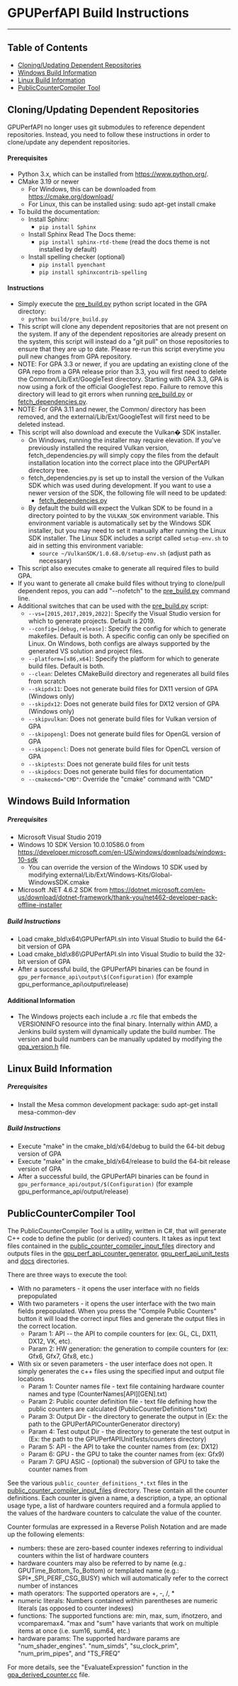 # GPUPerfAPI Build Instructions
---
## Table of Contents
* [Cloning/Updating Dependent Repositories](#cloningupdating-dependent-repositories)
* [Windows Build Information](#windows-build-information)
* [Linux Build Information](#linux-build-information)
* [PublicCounterCompiler Tool](#publiccountercompiler-tool)

## Cloning/Updating Dependent Repositories
GPUPerfAPI no longer uses git submodules to reference dependent repositories. Instead, you need to follow these instructions in
order to clone/update any dependent repositories.

#### Prerequisites
  * Python 3.x, which can be installed from https://www.python.org/.
  * CMake 3.19 or newer
    * For Windows, this can be downloaded from https://cmake.org/download/
    * For Linux, this can be installed using: sudo apt-get install cmake
  * To build the documentation:
    * Install Sphinx:
      * `pip install Sphinx`
    * Install Sphinx Read The Docs theme:
      * `pip install sphinx-rtd-theme` (read the docs theme is not installed by default)
    * Install spelling checker (optional)
      * `pip install pyenchant`
      * `pip install sphinxcontrib-spelling`

#### Instructions
 * Simply execute the [pre_build.py](build/pre_build.py) python script located in the GPA directory:
   * `python build/pre_build.py`
 * This script will clone any dependent repositories that are not present on the system. If any of the dependent repositories are already
present on the system, this script will instead do a "git pull" on those repositories to ensure that they are up to date. Please re-run
this script everytime you pull new changes from GPA repository.
 * NOTE: For GPA 3.3 or newer, if you are updating an existing clone of the GPA repo from a GPA release prior than 3.3, you will first need to delete the Common/Lib/Ext/GoogleTest directory. Starting with GPA 3.3, GPA is now using a fork of the official GoogleTest repo. Failure to remove this directory will lead to git errors when running [pre_build.py](build/pre_build.py) or [fetch_dependencies.py](scripts/fetch_dependencies.py).
 * NOTE: For GPA 3.11 and newer, the Common/ directory has been removed, and the external/Lib/Ext/GoogleTest will first need to be deleted instead.
 * This script will also download and execute the Vulkan� SDK installer.
   * On Windows, running the installer may require elevation.  If you've previously installed the required Vulkan version, fetch_dependencies.py will simply copy the files from the default installation location into the correct place into the GPUPerfAPI directory tree.
   * fetch_dependencies.py is set up to install the version of the Vulkan SDK which was used during development. If you want to use a newer version of the SDK, the following file will need to be updated:
     * [fetch_dependencies.py](scripts/fetch_dependencies.py)
   * By default the build will expect the Vulkan SDK to be found in a directory pointed to by the `VULKAN_SDK` environment variable. This environment variable is automatically set by the Windows SDK installer, but you may need to set it manually after running the Linux SDK installer. The Linux SDK includes a script called `setup-env.sh` to aid in setting this environment variable:
     * `source ~/VulkanSDK/1.0.68.0/setup-env.sh` (adjust path as necessary)
 * This script also executes cmake to generate all required files to build GPA.
 * If you want to generate all cmake build files without trying to clone/pull dependent repos, you can add "--nofetch" to the [pre_build.py](build/pre_build.py) command line.
 * Additional switches that can be used with the [pre_build.py](build/pre_build.py) script:
   * `--vs=[2015,2017,2019,2022]`: Specify the Visual Studio version for which to generate projects. Default is 2019.
    * `--config=[debug,release]`: Specify the config for which to generate makefiles. Default is both. A specific config can only be specified on Linux. On Windows, both configs are always supported by the generated VS solution and project files.
   * `--platform=[x86,x64]`: Specify the platform for which to generate build files. Default is both.
   * `--clean`: Deletes CMakeBuild directory and regenerates all build files from scratch
   * `--skipdx11`: Does not generate build files for DX11 version of GPA (Windows only)
   * `--skipdx12`: Does not generate build files for DX12 version of GPA (Windows only)
   * `--skipvulkan`: Does not generate build files for Vulkan version of GPA
   * `--skipopengl`: Does not generate build files for OpenGL version of GPA
   * `--skipopencl`: Does not generate build files for OpenCL version of GPA
   * `--skiptests`: Does not generate build files for unit tests
   * `--skipdocs`: Does not generate build files for documentation
   * `--cmakecmd="CMD"`: Override the "cmake" command with "CMD"

## Windows Build Information

##### Prerequisites
 * Microsoft Visual Studio 2019
 * Windows 10 SDK Version 10.0.10586.0 from https://developer.microsoft.com/en-US/windows/downloads/windows-10-sdk
   * You can override the version of the Windows 10 SDK used by modifying external/Lib/Ext/Windows-Kits/Global-WindowsSDK.cmake
 * Microsoft .NET 4.6.2 SDK from https://dotnet.microsoft.com/en-us/download/dotnet-framework/thank-you/net462-developer-pack-offline-installer

##### Build Instructions
 * Load cmake_bld\x64\GPUPerfAPI.sln into Visual Studio to build the 64-bit version of GPA
 * Load cmake_bld\x86\GPUPerfAPI.sln into Visual Studio to build the 32-bit version of GPA
 * After a successful build, the GPUPerfAPI binaries can be found in `gpu_performance_api\output\$(Configuration)` (for example gpu_performance_api\output\release)

#### Additional Information
 * The Windows projects each include a .rc file that embeds the VERSIONINFO resource into the final binary. Internally within AMD, a Jenkins build system will dynamically update
   the build number. The version and build numbers can be manually updated by modifying the [gpa_version.h](source/gpu_perf_api_common/gpa_version.h) file.

## Linux Build Information

##### Prerequisites
 * Install the Mesa common development package: sudo apt-get install mesa-common-dev

##### Build Instructions
 * Execute "make" in the cmake_bld/x64/debug to build the 64-bit debug version of GPA
 * Execute "make" in the cmake_bld/x64/release to build the 64-bit release version of GPA
 * After a successful build, the GPUPerfAPI binaries can be found in `gpu_performance_api/output/$(Configuration)` (for example gpu_performance_api/output/release)

## PublicCounterCompiler Tool

The PublicCounterCompiler Tool is a utility, written in C#, that will generate C++ code to define the public (or derived) counters.
It takes as input text files contained in the [public_counter_compiler_input_files](source/public_counter_compiler_input_files) directory and
outputs files in the [gpu_perf_api_counter_generator](source/auto_generated/gpu_perf_api_counter_generator), [gpu_perf_api_unit_tests](source/auto_generated/gpu_perf_api_unit_tests)
and [docs](docs) directories.

There are three ways to execute the tool:
* With no parameters - it opens the user interface with no fields prepopulated
* With two parameters - it opens the user interface with the two main fields prepopulated. When you press the "Compile Public Counters" button it will load the correct input files and generate the output files in the correct location.
  * Param 1: API -- the API to compile counters for (ex: GL, CL, DX11, DX12, VK, etc).
  * Param 2: HW generation: the generation to compile counters for (ex: Gfx6, Gfx7, Gfx8, etc.)
* With six or seven parameters - the user interface does not open. It simply generates the c++ files using the specified input and output file locations
  * Param 1: Counter names file - text file containing hardware counter names and type (CounterNames[API][GEN].txt)
  * Param 2: Public counter definition file - text file defining how the public counters are calculated (PublicCounterDefinitions\*.txt)
  * Param 3: Output Dir - the directory to generate the output in (Ex: the path to the GPUPerfAPICounterGenerator directory)
  * Param 4: Test output Dir - the directory to generate the test output in (Ex: the path to the GPUPerfAPIUnitTests/counters directory)
  * Param 5: API - the API to take the counter names from (ex: DX12)
  * Param 6: GPU - the GPU to take the counter names from (ex: Gfx9)
  * Param 7: GPU ASIC - (optional) the subversion of GPU to take the counter names from

See the various `public_counter_definitions_*.txt` files in the [public_counter_compiler_input_files](source/public_counter_compiler_input_files) directory. These contain all the counter definitions.
Each counter is given a name, a description, a type, an optional usage type, a list of hardware counters required and a formula applied to the values of the hardware counters to calculate the value of the counter.

Counter formulas are expressed in a Reverse Polish Notation and are made up the following elements:
* numbers: these are zero-based counter indexes referring to individual counters within the list of hardware counters
* hardware counters may also be referred to by name (e.g.: GPUTime_Bottom_To_Bottom) or templated name (e.g.: SPI*_SPI_PERF_CSG_BUSY) which will automatically refer to the correct number of instances
* math operators: The supported operators are +, -, /, *
* numeric literals: Numbers contained within parentheses are numeric literals (as opposed to counter indexes)
* functions: The supported functions are: min, max, sum, ifnotzero, and vcomparemax4. "max and "sum" have variants that work on multiple items at once (i.e. sum16, sum64, etc.)
* hardware params: The supported hardware params are "num_shader_engines". "num_simds", "su_clock_prim", "num_prim_pipes", and "TS_FREQ"

For more details, see the "EvaluateExpression" function in the [gpa_derived_counter.cc](source/gpu_perf_api_counter_generator/gpa_derived_counter.cc) file.
